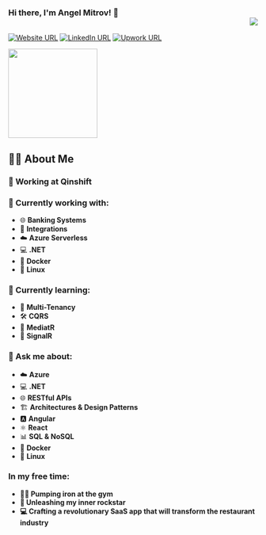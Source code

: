 ### Hi there, I'm Angel Mitrov! 👋 <div align = 'right'>![](https://komarev.com/ghpvc/?username=AngelMitrov&color=7A6BB5)</div>

[![Website URL](https://img.shields.io/badge/website-Check_it_out-7A6BB5?&style=for-the-badge)](https://www.angelmitrov.com/) 
[![LinkedIn URL](https://img.shields.io/badge/LinkedIn-Connect-blue?logo=linkedin&style=for-the-badge)](https://www.linkedin.com/in/angelmitrov/)
[![Upwork URL](https://img.shields.io/badge/Upwork-Hire_Me-6FDA44?logo=upwork&style=for-the-badge)](https://www.upwork.com/freelancers/angelmitrov)

<p>
  <img height="180em" src="https://github-readme-stats.vercel.app/api?username=AngelMitrov&count_private=true&show_icons=true&theme=dracula&&hide=prs,stars&icon_color=7A6BB5&hide_border=true&title_color=7A6BB5" />
</p>


## 👨‍💻 About Me

### 💼 Working at **Qinshift**
###  🔭 Currently working with:
  - 🌐 **Banking Systems**
  - 🔗 **Integrations**
  - ☁️ **Azure Serverless**
  - 💻 **.NET**
  - 🐳 **Docker**
  - 🐧 **Linux**

### 🌱 Currently learning:
  - 🔐 **Multi-Tenancy**
  - 🛠️ **CQRS**
  - 🚀 **MediatR**
  - 🔔 **SignalR**


### 💬 Ask me about:
- ☁️ **Azure**
- 💻 **.NET**
- 🌐 **RESTful APIs**
- 🏗️ **Architectures & Design Patterns**
- 🅰️ **Angular**
- ⚛️ **React**
- 📊 **SQL & NoSQL**
- 🐳 **Docker**
- 🐧 **Linux**

### In my free time:
- **🏋️‍♂️ Pumping iron at the gym**
- **🎸 Unleashing my inner rockstar**
- **💻 Crafting a revolutionary SaaS app that will transform the restaurant industry**

<br/>

